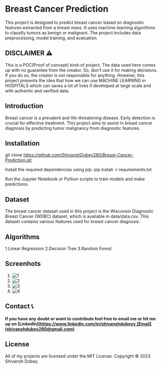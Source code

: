 # Breast Cancer Prediction

This project is designed to predict breast cancer based on diagnostic features extracted from a breast mass. It uses machine learning algorithms to classify tumors as benign or malignant. The project includes data preprocessing, model training, and evaluation.

## DISCLAIMER ⚠️
This is a POC(Proof of concept) kind-of project. The data used here comes up with no guarantee from the creator. So, don't use it for making decisions. If you do so, the creator is not responsible for anything. However, this project presents the idea that how we can use MACHINE LEARNING in HOSPITALS which can saves a lot of lives if developed at large scale and with authentic and verified data.

## Introduction
Breast cancer is a prevalent and life-threatening disease. Early detection is crucial for effective treatment. This project aims to assist in breast cancer diagnosis by predicting tumor malignancy from diagnostic features.

## Installation
git clone https://github.com/ShivanshDubey280/Breast-Cancer-Prediction.git

Install the required dependencies using pip:
pip install -r requirements.txt

Run the Jupyter Notebook or Python scripts to train models and make predictions.


## Dataset
The breast cancer dataset used in this project is the Wisconsin Diagnostic Breast Cancer (WDBC) dataset, which is available in data/data.csv. This dataset contains various features used for breast cancer diagnosis.

## Algorithms

1.Linear Regression
2.Decision Tree
3.Random Forest

## Screenhots

1. ![1](https://github.com/ShivanshDubey280/Breast-Cancer-Prediction/assets/90811090/9c5e07d0-96f9-4cae-a558-2aacbb901e30)
2. ![2](https://github.com/ShivanshDubey280/Breast-Cancer-Prediction/assets/90811090/2d873ca6-f78d-41fb-8518-b4e9bdab4d51)
3. ![3](https://github.com/ShivanshDubey280/Breast-Cancer-Prediction/assets/90811090/fc37d76a-ba0d-4477-aa23-208c06b27d26)
4. ![4](https://github.com/ShivanshDubey280/Breast-Cancer-Prediction/assets/90811090/e0e827c8-8244-4941-889e-0e43d00f8efe)






## Contact 📞

#### If you have any doubt or want to contribute feel free to email me or hit me up on [LinkedIn](https://www.linkedin.com/in/shivanshdubeyy,[Email](shivanshdubey280@gmail.com)

## License
All of my projects are licensed under the MIT License. Copyright © 2023 Shivansh Dubey.
